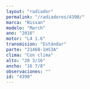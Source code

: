 ```yaml
---
layout: "radiador"
permalink: "/radiadores/4390/"
marca: "Nissan"
modelo: "March"
ano: "2016"
motor: "L4 1.6"
transmision: "Estándar"
parte: "21460-1HS3A"
clima: "Con clima"
alto: "20 3/16"
ancho: "16 7/8"
observaciones: ""
id: "4390"
---
```


